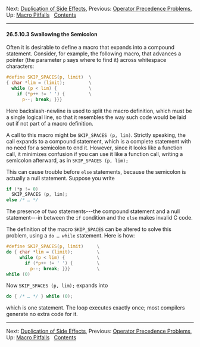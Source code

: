 Next: [Duplication of Side Effects](Duplication-of-Side-Effects.md),
Previous: [Operator Precedence
Problems](Operator-Precedence-Problems.md), Up: [Macro
Pitfalls](Macro-Pitfalls.md)  
[Contents](index.md#SEC_Contents "Table of contents")  

------------------------------------------------------------------------


#### 26.5.10.3 Swallowing the Semicolon 


Often it is desirable to define a macro that expands into a compound
statement. Consider, for example, the following macro, that advances a
pointer (the parameter `p` says where to find it) across whitespace
characters:

``` C
#define SKIP_SPACES(p, limit)  \
{ char *lim = (limit);         \
  while (p < lim) {            \
    if (*p++ != ' ') {         \
      p--; break; }}}
```

Here backslash-newline is used to split the macro definition, which must
be a single logical line, so that it resembles the way such code would
be laid out if not part of a macro definition.

A call to this macro might be `SKIP_SPACES (p, lim)`. Strictly speaking,
the call expands to a compound statement, which is a complete statement
with no need for a semicolon to end it. However, since it looks like a
function call, it minimizes confusion if you can use it like a function
call, writing a semicolon afterward, as in `SKIP_SPACES (p, lim);`

This can cause trouble before `else` statements, because the semicolon
is actually a null statement. Suppose you write

``` C
if (*p != 0)
  SKIP_SPACES (p, lim);
else /* … */
```

The presence of two statements---the compound statement and a null
statement---in between the `if` condition and the `else` makes invalid C
code.

The definition of the macro `SKIP_SPACES` can be altered to solve this
problem, using a `do … while` statement. Here is how:

``` C
#define SKIP_SPACES(p, limit)     \
do { char *lim = (limit);         \
     while (p < lim) {            \
       if (*p++ != ' ') {         \
         p--; break; }}}          \
while (0)
```

Now `SKIP_SPACES (p, lim);` expands into

``` C
do { /* … */ } while (0);
```

which is one statement. The loop executes exactly once; most compilers
generate no extra code for it.

------------------------------------------------------------------------

Next: [Duplication of Side Effects](Duplication-of-Side-Effects.md),
Previous: [Operator Precedence
Problems](Operator-Precedence-Problems.md), Up: [Macro
Pitfalls](Macro-Pitfalls.md)  
[Contents](index.md#SEC_Contents "Table of contents")  
